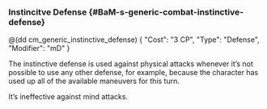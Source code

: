 ### Instincitve Defense {#BaM-s-generic-combat-instinctive-defense}

@(dd cm_generic_instinctive_defense)
{
	"Cost": "3 CP",
	"Type": "Defense",
	"Modifier": "mD"
}

The instinctive defense is used against physical attacks whenever
it’s not possible to use any other defense, for example, because
the character has used up all of the available maneuvers for this turn.

It’s ineffective against mind attacks.
